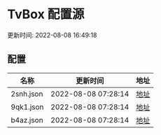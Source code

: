 
# TvBox 配置源

更新时间: 2022-08-08 16:49:18


## 配置

|   名称  | 更新时间  |地址  |
|  ----  | ----  |----  |
|  2snh.json | 2022-08-08 07:28:14 |[地址](https://box.okeybox.top/tv/2snh.json) |
|  9qk1.json | 2022-08-08 07:28:14 |[地址](https://box.okeybox.top/tv/9qk1.json) |
|  b4az.json | 2022-08-08 07:28:14 |[地址](https://box.okeybox.top/tv/b4az.json) |
  
    